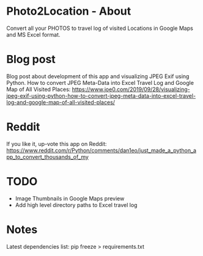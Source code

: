 # Photo2Location - About
Convert all your PHOTOS to travel log of visited Locations in Google Maps and MS Excel format. 

# Blog post
Blog post about development of this app and visualizing JPEG Exif using Python.
How to convert JPEG Meta-Data into Excel Travel Log and Google Map of All Visited Places:
https://www.joe0.com/2019/09/28/visualizing-jpeg-exif-using-python-how-to-convert-jpeg-meta-data-into-excel-travel-log-and-google-map-of-all-visited-places/

# Reddit
If you like it, up-vote this app on Reddit: https://www.reddit.com/r/Python/comments/dan1eo/just_made_a_python_app_to_convert_thousands_of_my

# TODO
- Image Thumbnails in Google Maps preview
- Add high level directory paths to Excel travel log

# Notes
Latest dependencies list: pip freeze > requirements.txt